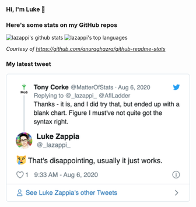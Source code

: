 ### Hi, I'm Luke 👋

<!--
**lazappi/lazappi** is a ✨ _special_ ✨ repository because its `README.md` (this file) appears on your GitHub profile.

Here are some ideas to get you started:

- 🔭 I’m currently working on ...
- 🌱 I’m currently learning ...
- 👯 I’m looking to collaborate on ...
- 🤔 I’m looking for help with ...
- 💬 Ask me about ...
- 📫 How to reach me: ...
- 😄 Pronouns: ...
- ⚡ Fun fact: ...
-->

### Here's some stats on my GitHub repos

![lazappi's github stats](https://github-readme-stats.vercel.app/api?username=lazappi&count_private=true&show_icons=true&theme=buefy&hide_title=True)
![lazappi's top languages](https://github-readme-stats.vercel.app/api/top-langs/?username=lazappi&hide=html&theme=buefy&layout=compact)

_Courtesy of https://github.com/anuraghazra/github-readme-stats_

### My latest tweet

[![My latest tweet](latest_tweet.png?raw=true "My latest tweet")](https://twitter.com/_lazappi_)
